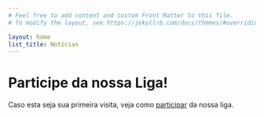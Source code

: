 ```yaml
---
# Feel free to add content and custom Front Matter to this file.
# To modify the layout, see https://jekyllrb.com/docs/themes/#overriding-theme-defaults

layout: home
list_title: Notícias
---
```


# Participe da nossa Liga!

Caso esta seja sua primeira visita, veja como [participar](/participar) da nossa liga.
